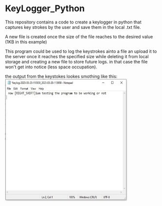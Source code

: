 # KeyLogger_Python
This repository contains a code to create a keylogger in python that captures key strokes by the user and save them in the local .txt file.

A new file is created once the size of the file reaches to the desired value (1KB in this example)

This program could be used to log the keystrokes ainto a file an upload it to the server once it reaches the specified size while deleting it from local storage and creating a new file to store future logs. in that case the file won't get into notice (less space occupation).

the output from the keystokes lookes smothing like this:
<img src="Screenshot/Capture.JPG" width="400" height="400">
